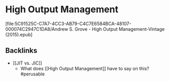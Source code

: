 # High Output Management

[file:5C91525C-C7A7-4CC3-AB79-C4C7E6584BCA-48107-000074C2947C1DA8/Andrew S. Grove - High Output Management-Vintage (2015).epub]

## Backlinks
* [[JIT vs. JIC]]
	* What does [[High Output Management]] have to say on this? #perusable

<!-- {BearID:D365D67A-E14C-488F-893F-0B4874E63DE4-48107-000074BEEA7A6639} -->
